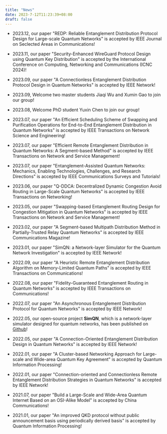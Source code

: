 ```yaml
---
title: "News"
date: 2023-7-12T11:23:39+08:00
draft: false
---
```

 * 2023.12, our paper "REDP: Reliable Entanglement Distribution Protocol Design for Large-scale Quantum Networks" is accepted by IEEE Journal on Seclected Areas in Communications!
   
 * 2023.11, our paper "Security-Enhanced WireGuard Protocol Design using Quantum Key Distribution" is accepted by the International Conference on Computing, Networking and Communications (ICNC 2024)!
 
 * 2023.09, our paper "A Connectionless Entanglement Distribution Protocol Design in Quantum Networks" is accepted by IEEE Network!

 * 2023.09, Welcome two master students Jiaqi Wu and Xumin Gao to join our group!

 * 2023.08, Welcome PhD student Yuxin Chen to join our group!
   
 * 2023.07, our paper "An Efficient Scheduling Scheme of Swapping and Purification Operations for End-to-End Entanglement Distribution in Quantum Networks" is accepted by IEEE Transactions on Network Science and Engineering!
  
 * 2023.07, our paper "Efficient Remote Entanglement Distribution in Quantum Networks: A Segment-based Method" is accepted by IEEE Transactions on Network and Service Management!
  
 * 2023.07, our paper "Entanglement-Assisted Quantum Networks: Mechanics, Enabling Technologies, Challenges, and Research Directions" is accepted by IEEE Communications Surveys and Tutorials!
   
 * 2023.06, our paper "Q-DDCA: Decentralized Dynamic Congestion Avoid Routing in Large-Scale Quantum Networks" is accepted by IEEE Transactions on Networking!
   
 * 2023.05, our paper "Swapping-based Entanglement Routing Design for Congestion Mitigation in Quantum Networks" is accepted by IEEE Transactions on Network and Service Management!
    
 * 2023.02, our paper "A Segment-based Multipath Distribution Method in Partially-Trusted Relay Quantum Networks" is accepted by IEEE Communications Magazine!
  
 * 2023.01, our paper "SimQN: a Network-layer Simulator for the Quantum Network Investigation" is accepted by IEEE Network!
    
 * 2022.09, our paper "A Heuristic Remote Entanglement Distribution Algorithm on Memory-Limited Quantum Paths" is accepted by IEEE Transactions on Communications!
 
 * 2022.08, our paper "Fidelity-Guaranteed Entanglement Routing in Quantum Networks" is accepted by IEEE Transactions on Communications!

 * 2022.07, our paper "An Asynchronous Entanglement Distribution Protocol for Quantum Networks" is accepted by IEEE Network!
  
 * 2022.05, our open-source project **SimQN**, which is a network-layer simulator designed for quantum networks, has been published on [Github](https://github.com/ertuil/SimQN)!
  
 * 2022.05, our paper "A Connection-Oriented Entanglement Distribution Design in Quantum Networks" is accepted by IEEE Network!
 
 * 2022.01, our paper "A Cluster-based Networking Approach for Large-scale and Wide-area Quantum Key Agreement" is accepted by Quantum Information Processing!
    
 * 2022.01, our paper "Connection-oriented and Connectionless Remote Entanglement Distribution Strategies in Quantum Networks" is accepted by IEEE Network!
   
 * 2021.07, our paper "Build a Large-Scale and Wide-Area Quantum Internet Based on an OSI-Alike Model" is accepted by China Communications!
   
 * 2021.01, our paper "An improved QKD protocol without public announcement basis using periodically derived basis" is accepted by Quantum Information Processing!
